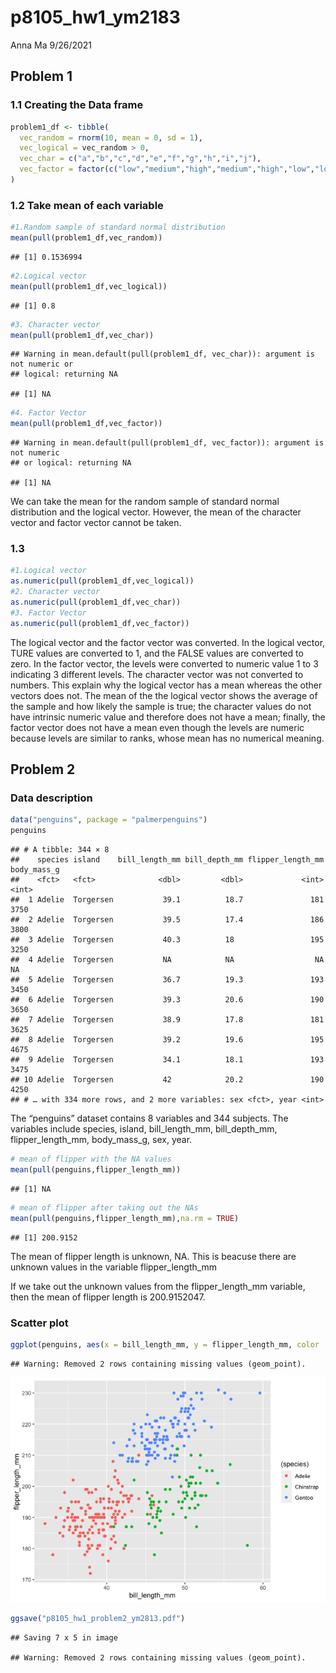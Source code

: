 p8105\_hw1\_ym2183
================
Anna Ma
9/26/2021

## Problem 1

### 1.1 Creating the Data frame

``` r
problem1_df <- tibble(
  vec_random = rnorm(10, mean = 0, sd = 1),
  vec_logical = vec_random > 0, 
  vec_char = c("a","b","c","d","e","f","g","h","i","j"),
  vec_factor = factor(c("low","medium","high","medium","high","low","low","medium","high","high"))
)
```

### 1.2 Take mean of each variable

``` r
#1.Random sample of standard normal distribution 
mean(pull(problem1_df,vec_random))
```

    ## [1] 0.1536994

``` r
#2.Logical vector
mean(pull(problem1_df,vec_logical))
```

    ## [1] 0.8

``` r
#3. Character vector
mean(pull(problem1_df,vec_char))
```

    ## Warning in mean.default(pull(problem1_df, vec_char)): argument is not numeric or
    ## logical: returning NA

    ## [1] NA

``` r
#4. Factor Vector 
mean(pull(problem1_df,vec_factor))
```

    ## Warning in mean.default(pull(problem1_df, vec_factor)): argument is not numeric
    ## or logical: returning NA

    ## [1] NA

We can take the mean for the random sample of standard normal
distribution and the logical vector. However, the mean of the character
vector and factor vector cannot be taken.

### 1.3

``` r
#1.Logical vector
as.numeric(pull(problem1_df,vec_logical))
#2. Character vector
as.numeric(pull(problem1_df,vec_char))
#3. Factor Vector 
as.numeric(pull(problem1_df,vec_factor))
```

The logical vector and the factor vector was converted. In the logical
vector, TURE values are converted to 1, and the FALSE values are
converted to zero. In the factor vector, the levels were converted to
numeric value 1 to 3 indicating 3 different levels. The character vector
was not converted to numbers. This explain why the logical vector has a
mean whereas the other vectors does not. The mean of the the logical
vector shows the average of the sample and how likely the sample is
true; the character values do not have intrinsic numeric value and
therefore does not have a mean; finally, the factor vector does not have
a mean even though the levels are numeric because levels are similar to
ranks, whose mean has no numerical meaning.

## Problem 2

### Data description

``` r
data("penguins", package = "palmerpenguins")
penguins
```

    ## # A tibble: 344 × 8
    ##    species island    bill_length_mm bill_depth_mm flipper_length_mm body_mass_g
    ##    <fct>   <fct>              <dbl>         <dbl>             <int>       <int>
    ##  1 Adelie  Torgersen           39.1          18.7               181        3750
    ##  2 Adelie  Torgersen           39.5          17.4               186        3800
    ##  3 Adelie  Torgersen           40.3          18                 195        3250
    ##  4 Adelie  Torgersen           NA            NA                  NA          NA
    ##  5 Adelie  Torgersen           36.7          19.3               193        3450
    ##  6 Adelie  Torgersen           39.3          20.6               190        3650
    ##  7 Adelie  Torgersen           38.9          17.8               181        3625
    ##  8 Adelie  Torgersen           39.2          19.6               195        4675
    ##  9 Adelie  Torgersen           34.1          18.1               193        3475
    ## 10 Adelie  Torgersen           42            20.2               190        4250
    ## # … with 334 more rows, and 2 more variables: sex <fct>, year <int>

The “penguins” dataset contains 8 variables and 344 subjects. The
variables include species, island, bill\_length\_mm, bill\_depth\_mm,
flipper\_length\_mm, body\_mass\_g, sex, year.

``` r
# mean of flipper with the NA values
mean(pull(penguins,flipper_length_mm))     
```

    ## [1] NA

``` r
# mean of flipper after taking out the NAs
mean(pull(penguins,flipper_length_mm),na.rm = TRUE)
```

    ## [1] 200.9152

The mean of flipper length is unknown, NA. This is beacuse there are
unknown values in the variable flipper\_length\_mm

If we take out the unknown values from the flipper\_length\_mm variable,
then the mean of flipper length is 200.9152047.

### Scatter plot

``` r
ggplot(penguins, aes(x = bill_length_mm, y = flipper_length_mm, color  = (species))) + geom_point()
```

    ## Warning: Removed 2 rows containing missing values (geom_point).

![](p8105_hw1_ym2813_files/figure-gfm/unnamed-chunk-7-1.png)<!-- -->

``` r
ggsave("p8105_hw1_problem2_ym2813.pdf")
```

    ## Saving 7 x 5 in image

    ## Warning: Removed 2 rows containing missing values (geom_point).
